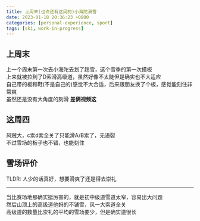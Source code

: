 ```yaml
---
title: 上周末(也许还有这周的)小海陀滑雪
date: 2023-01-18 20:36:23 +0800
categories: [personal-experience, sport]
tags: [ski, work-in-progress]
---
```


## 上周末

上一个周末第一次去小海陀去划了趟雪，这个雪季的第一次摸板  
上来就被拉到了D索滑高级道，虽然好像不太陡但是确实也不大适应  
自己带的板和鞋(不是自己的)感觉不大合适，后来跟朋友换了个板，感觉能刻住非常爽  
虽然还是没有大角度的刻滑
**差俩视频这**

## 这周四

风贼大，c索d索全关了只能滑A/B索了，无语裂  
不过雪场的板子也不错，也能刻住  

## 雪场评价
TLDR: 人少的话真好，想要滑爽了还是得去崇礼  

***

当比赛场地那确实挺厉害的，就是初中级道雪道太窄，容易出大问题  
然后山顶上的高级道他妈的不铺雪，风一大索道全关  
高级道的数量比崇礼的平均的雪场要少，但是确实道很长  
